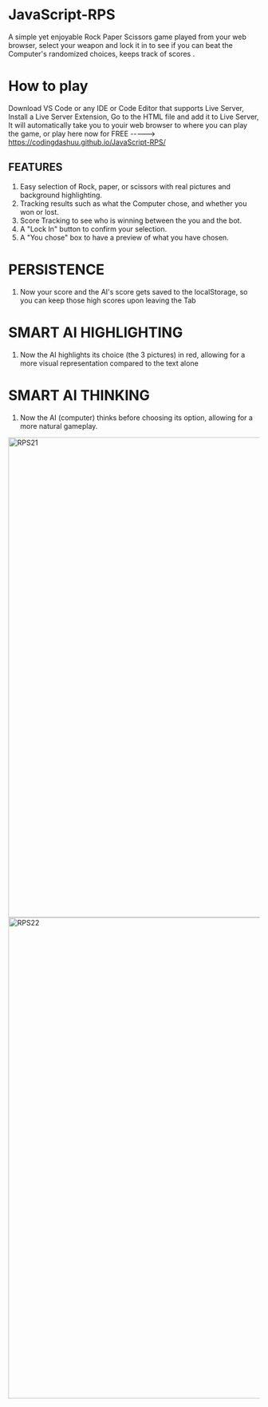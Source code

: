 # JavaScript-RPS
A simple yet enjoyable Rock Paper Scissors game played from your web browser, select your weapon and lock it in to see if you can beat the Computer's randomized choices, keeps track of scores .

# How to play
Download VS Code or any IDE or Code Editor that supports Live Server,
 Install a Live Server Extension,
 Go to the HTML file and add it to Live Server,
 It will automatically take you to youir web browser to where you can play the game,
 or play here now for FREE -----> https://codingdashuu.github.io/JavaScript-RPS/

 ## FEATURES
 1. Easy selection of Rock, paper, or scissors with real pictures and background highlighting.
2. Tracking results such as what the Computer chose, and whether you won or lost.
3. Score Tracking to see who is winning between the you and the bot.
4. A "Lock In" button to confirm your selection.
5. A "You chose" box to have a preview of what you have chosen.
# PERSISTENCE
1. Now your score and the AI's score gets saved to the localStorage, so you can keep those high scores upon leaving the Tab
# SMART AI HIGHLIGHTING
1.  Now the AI highlights its choice (the 3 pictures) in red, allowing for a more visual representation compared to the text alone
# SMART AI THINKING
1. Now the AI (computer) thinks before choosing its option, allowing for a more natural gameplay.

<img width="1903" height="962" alt="RPS21" src="https://github.com/user-attachments/assets/a715b81b-9e4c-4c09-9091-ba3595ab757d" />
<img width="1893" height="964" alt="RPS22" src="https://github.com/user-attachments/assets/1b1e0217-c441-49d6-8163-36ea281bbf31" />

